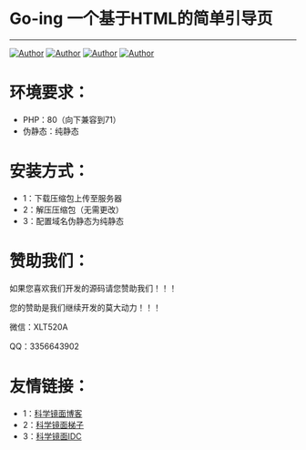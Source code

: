 # Go-ing 一个基于HTML的简单引导页

------
[![Author](https://img.shields.io/badge/TG:-@XLTSM-blue)](https://t.me/XLTSM)   [![Author](https://img.shields.io/badge/基于:-HTML-grean)](/)   [![Author](https://img.shields.io/badge/标签:-源码-red)](/)   [![Author](https://img.shields.io/badge/系统:-开源-yellow)](/)

环境要求：
=============
 - PHP：80（向下兼容到71）
 - 伪静态：纯静态

安装方式：
=============
 - 1：下载压缩包上传至服务器
 - 2：解压压缩包（无需更改）
 - 3：配置域名伪静态为纯静态

赞助我们：
=============
<p>如果您喜欢我们开发的源码请您赞助我们！！！</p>
<p>您的赞助是我们继续开发的莫大动力！！！</p>
<p>微信：XLT520A</p>
<p></p>QQ：3356643902</p>

友情链接：
=============
 - 1：[科学镜面博客](https://www.kexuemax.cn/)
 - 2：[科学镜面梯子](https://www.scimir.cn/)
 - 3：[科学镜面IDC](http://www.kexueidc.cn/)
